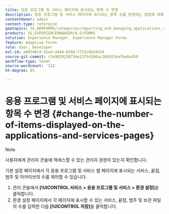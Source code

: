 ```yaml
---
title: 응용 프로그램 및 서비스 페이지에 표시되는 항목 수 변경
description: 응용 프로그램 및 서비스 페이지에 표시되는 항목 수를 변경하는 방법에 대해 알아봅니다.
contentOwner: admin
content-type: reference
geptopics: SG_AEMFORMS/categories/importing_and_managing_applications_and_archives
products: SG_EXPERIENCEMANAGER/6.5/FORMS
solution: Experience Manager, Experience Manager Forms
feature: Adaptive Forms
role: User, Developer
exl-id: a60548c8-42ed-4444-839d-7f33c9d2dd14
source-git-commit: c3e9029236734e22f5d266ac26b923eafbe0a459
workflow-type: tm+mt
source-wordcount: '111'
ht-degree: 0%

---
```


# 응용 프로그램 및 서비스 페이지에 표시되는 항목 수 변경 {#change-the-number-of-items-displayed-on-the-applications-and-services-pages}

>[!NOTE]
> 
> 사용자에게 관리자 콘솔에 액세스할 수 있는 관리자 권한이 있는지 확인합니다.

기본 설정 페이지에서 각 응용 프로그램 및 서비스 웹 페이지에 표시되는 서비스, 끝점, 범주 및 아카이브의 수를 제어할 수 있습니다.

1. 관리 콘솔에서 **[!UICONTROL 서비스 > 응용 프로그램 및 서비스 > 환경 설정]**&#x200B;을 클릭합니다.
1. 환경 설정 페이지에서 각 페이지에 표시할 수 있는 서비스, 끝점, 범주 및 보관 파일의 수를 입력한 다음 **[!UICONTROL 저장]**&#x200B;을 클릭합니다.
